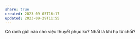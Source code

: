 ```yaml
---
share: true
created: 2023-09-05T16:17
updated: 2023-09-29T11:55
---
```

Có ranh giới nào cho việc thuyết phục ko? Nhất là khi họ từ chối? 